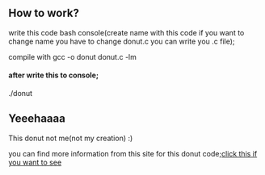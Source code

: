 ## How to work?

write this code bash console(create name with this code if you want to change name you have to change donut.c you can write you .c file);

compile with gcc -o donut donut.c -lm



#### after write this to console;

./donut

## Yeeehaaaa

This donut not me(not my creation) :)

you can find more information from this site for this donut code;[click this if you want to see](https://www.a1k0n.net/2006/09/15/obfuscated-c-donut.html)
